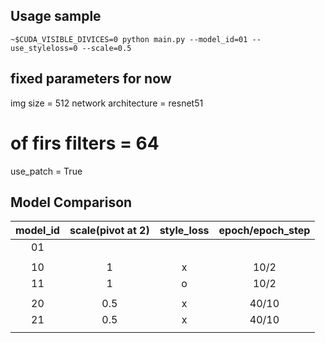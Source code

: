 ## Usage sample

```console
~$CUDA_VISIBLE_DIVICES=0 python main.py --model_id=01 --use_styleloss=0 --scale=0.5
```

## fixed parameters for now
img size = 512
network architecture = resnet51
# of firs filters = 64
use_patch = True

## Model Comparison
|model_id|scale(pivot at 2)|style_loss|epoch/epoch_step|
|:---:|:---:|:---:|:-----:|
|01||||
|||||
|10|1|x|10/2|
|11|1|o|10/2|
|||||
|20|0.5|x|40/10|
|21|0.5|x|40/10|
|||||

